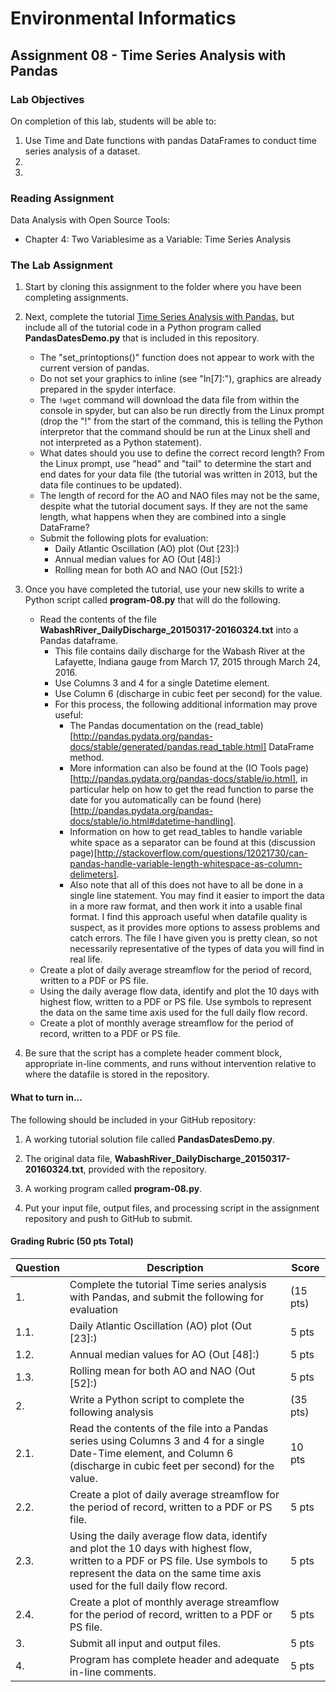 # Environmental Informatics

## Assignment 08 - Time Series Analysis with Pandas

### Lab Objectives

On completion of this lab, students will be able to:

1. Use Time and Date functions with pandas DataFrames to conduct time series analysis of a dataset.
2. 
3. 

### Reading Assignment

Data Analysis with Open Source Tools:

- Chapter 4: Two Variablesime as a Variable: Time Series Analysis

### The Lab Assignment

1. Start by cloning this assignment to the folder where you have been completing assignments.

2. Next, complete the tutorial [Time Series Analysis with Pandas](http://earthpy.org/pandas-basics.html), but include all of the tutorial code in a Python program called **PandasDatesDemo.py** that is included in this repository.

   - The "set_printoptions()" function does not appear to work with the current version of pandas.
   - Do not set your graphics to inline (see "ln[7]:"), graphics are already prepared in the spyder interface.
   - The `!wget` command will download the data file from within the console in spyder, but can also be run directly from the Linux prompt (drop the "!" from the start of the command, this is telling the Python interpretor that the command should be run at the Linux shell and not interpreted as a Python statement).
   - What dates should you use to define the correct record length?  From the Linux prompt, use "head" and "tail" to determine the start and end dates for your data file (the tutorial was written in 2013, but the data file continues to be updated).  
   - The length of record for the AO and NAO files may not be the same, despite what the tutorial document says.  If they are not the same length, what happens when they are combined into a single DataFrame?
   - Submit the following plots for evaluation: 
     - Daily Atlantic Oscillation (AO) plot (Out [23]:)
     - Annual median values for AO (Out [48]:)
     - Rolling mean for both AO and NAO (Out [52]:)
     
3. Once you have completed the tutorial, use your new skills to write a Python script called **program-08.py** that will do the following. 

   - Read the contents of the file **WabashRiver_DailyDischarge_20150317-20160324.txt** into a Pandas dataframe.
     - This file contains daily discharge for the Wabash River at the Lafayette, Indiana gauge from March 17, 2015 through March 24, 2016.
     - Use Columns 3 and 4 for a single Datetime element.
     - Use Column 6 (discharge in cubic feet per second) for the value.
     - For this process, the following additional information may prove useful:
       - The Pandas documentation on the (read_table)[http://pandas.pydata.org/pandas-docs/stable/generated/pandas.read_table.html] DataFrame method.
       - More information can also be found at the (IO Tools page)[http://pandas.pydata.org/pandas-docs/stable/io.html], in particular help on how to get the read function to parse the date for you automatically can be found (here)[http://pandas.pydata.org/pandas-docs/stable/io.html#datetime-handling].
       - Information on how to get read_tables to handle variable white space as a separator can be found at this (discussion page)[http://stackoverflow.com/questions/12021730/can-pandas-handle-variable-length-whitespace-as-column-delimeters].
       - Also note that all of this does not have to all be done in a single line statement.  You may find it easier to import the data in a more raw format, and then work it into a usable final format.  I find this approach useful when datafile quality is suspect, as it provides more options to assess problems and catch errors.  The file I have given you is pretty clean, so not necessarily representative of the types of data you will find in real life. 
   - Create a plot of daily average streamflow for the period of record, written to a PDF or PS file.
   - Using the daily average flow data, identify and plot the 10 days with highest flow, written to a PDF or PS file.  Use symbols to represent the data on the same time axis used for the full daily flow record.
   - Create a plot of monthly average streamflow for the period of record, written to a PDF or PS file.

4. Be sure that the script has a complete header comment block, appropriate in-line comments, and runs without intervention relative to where the datafile is stored in the repository.

#### What to turn in...

The following should be included in your GitHub repository:

1. A working tutorial solution file called **PandasDatesDemo.py**.

2. The original data file, **WabashRiver_DailyDischarge_20150317-20160324.txt**, provided with the repository.

3. A working program called **program-08.py**.

4. Put your input file, output files, and processing script in the assignment repository and push to GitHub to submit.

#### Grading Rubric (50 pts Total)

| Question | Description | Score |
| -------- | ----------- | ----- |
| 1. |Complete the tutorial Time series analysis with Pandas, and submit the following for evaluation | (15 pts) |
| 1.1. | Daily Atlantic Oscillation (AO) plot (Out [23]:) | 5 pts |
| 1.2. | Annual median values for AO (Out [48]:) | 5 pts |
| 1.3. | Rolling mean for both AO and NAO (Out [52]:) | 5 pts |
| 2. | Write a Python script to complete the following analysis | (35 pts) |
| 2.1. | Read the contents of the file into a Pandas series using Columns 3 and 4 for a single Date-Time element, and Column 6 (discharge in cubic feet per second) for the value. | 10 pts |
| 2.2. | Create a plot of daily average streamflow for the period of record, written to a PDF or PS file. | 5 pts |
| 2.3. | Using the daily average flow data, identify and plot the 10 days with highest flow, written to a PDF or PS file.  Use symbols to represent the data on the same time axis used for the full daily flow record. | 5 pts |
| 2.4. | Create a plot of monthly average streamflow for the period of record, written to a PDF or PS file. | 5 pts |
| 3. | Submit all input and output files. | 5 pts |
| 4. | Program has complete header and adequate in-line comments. | 5 pts |
